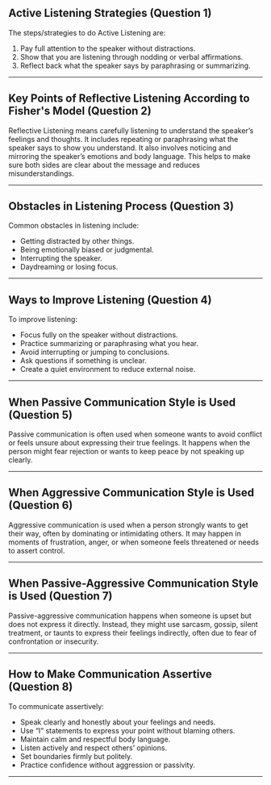 ## Active Listening Strategies (Question 1)
The steps/strategies to do Active Listening are:
1. Pay full attention to the speaker without distractions.
2. Show that you are listening through nodding or verbal affirmations.
3. Reflect back what the speaker says by paraphrasing or summarizing.

***

## Key Points of Reflective Listening According to Fisher's Model (Question 2)
Reflective Listening means carefully listening to understand the speaker’s feelings and thoughts. It includes repeating or paraphrasing what the speaker says to show you understand. It also involves noticing and mirroring the speaker’s emotions and body language. This helps to make sure both sides are clear about the message and reduces misunderstandings.

***

## Obstacles in Listening Process (Question 3)
Common obstacles in listening include:
- Getting distracted by other things.
- Being emotionally biased or judgmental.
- Interrupting the speaker.
- Daydreaming or losing focus.

***

## Ways to Improve Listening (Question 4)
To improve listening:
- Focus fully on the speaker without distractions.
- Practice summarizing or paraphrasing what you hear.
- Avoid interrupting or jumping to conclusions.
- Ask questions if something is unclear.
- Create a quiet environment to reduce external noise.

***

## When Passive Communication Style is Used (Question 5)
Passive communication is often used when someone wants to avoid conflict or feels unsure about expressing their true feelings. It happens when the person might fear rejection or wants to keep peace by not speaking up clearly.

***

## When Aggressive Communication Style is Used (Question 6)
Aggressive communication is used when a person strongly wants to get their way, often by dominating or intimidating others. It may happen in moments of frustration, anger, or when someone feels threatened or needs to assert control.

***

## When Passive-Aggressive Communication Style is Used (Question 7)
Passive-aggressive communication happens when someone is upset but does not express it directly. Instead, they might use sarcasm, gossip, silent treatment, or taunts to express their feelings indirectly, often due to fear of confrontation or insecurity.

***

## How to Make Communication Assertive (Question 8)
To communicate assertively:
- Speak clearly and honestly about your feelings and needs.
- Use “I” statements to express your point without blaming others.
- Maintain calm and respectful body language.
- Listen actively and respect others’ opinions.
- Set boundaries firmly but politely.
- Practice confidence without aggression or passivity.

***